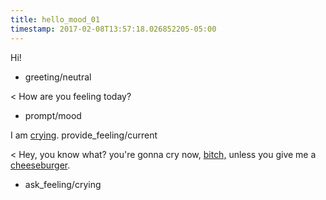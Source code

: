 ```yaml
---
title: hello_mood_01
timestamp: 2017-02-08T13:57:18.026852205-05:00
---
```


Hi!
* greeting/neutral

< How are you feeling today?
* prompt/mood

I am [crying](feeling_active).
provide_feeling/current

< Hey, you know what? you're gonna cry now, [bitch,](insult) unless you give me a [cheeseburger](price).
* ask_feeling/crying

